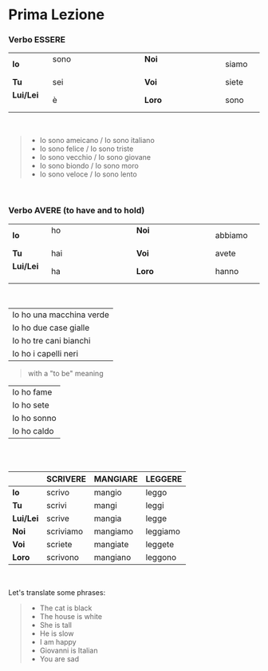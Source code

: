# Prima Lezione 

### Verbo ESSERE
|||||||
|-|-|-|-|-|-
|**Io** |sono &emsp;&emsp;&emsp;&emsp;&emsp;&emsp;&emsp;&emsp; ||**Noi** &emsp;&emsp;&emsp;&emsp;&emsp;&emsp;&emsp;&emsp; | siamo	||
|**Tu**       |sei    ||  **Voi**        |	siete		|
|**Lui/Lei** &emsp;  |è     ||  **Loro**  &emsp;  &emsp;    |		sono	|

<br />

      
> - Io sono ameicano  /  Io sono italiano	<br />		
> - Io sono felice    /  Io sono triste <br />   			
> - Io sono vecchio   / Io sono giovane	<br />		
> - Io sono biondo    / Io sono moro <br />
> - Io sono veloce   / Io sono lento <br />	

<br />

### Verbo AVERE  (to have and to hold)
|||| |||
|----------|-------|-|-------------|--------------|-----------------|
|**Io** |ho &emsp;&emsp;&emsp;&emsp;&emsp;&emsp;&emsp;&emsp; ||**Noi** &emsp;&emsp;&emsp;&emsp;&emsp;&emsp;&emsp;&emsp; | abbiamo	||
|**Tu**       |hai   ||  **Voi**        |avete		|
|**Lui/Lei** &emsp;  |ha     ||  **Loro**  &emsp;  &emsp;    |hanno	|


<br />

|  			     |			   						
|----------------------------|
| Io ho una macchina verde   |    
| Io ho due case gialle		 |      
| Io ho tre cani bianchi	 |      	
| Io ho i capelli neri		 |          

>with  a "to be" meaning

|  			     |			   						
|----------------------------|
| Io ho fame   				|    
| Io ho sete				 |      
| Io ho sonno				 |      	
| Io ho caldo				 |    

<br />
<br />

|          |SCRIVERE  |MANGIARE   |LEGGERE     |          
|----------|-------   |-----------|------------| 
|**Io**        |scrivo     |mangio    | leggo      |
|**Tu**        |scrivi     |mangi     | leggi      |
|**Lui/Lei**   |scrive     |mangia    | legge      |
|**Noi**       |scriviamo  |mangiamo  | leggiamo   |
|**Voi**       |scriete    |mangiate  | leggete    |
|**Loro**  	   |scrivono   |mangiano  | leggono    |

<br />

Let's translate some phrases:

> - The cat is black <br />	
> - The house is white <br />	
> - She is tall <br />	
> - He is slow <br />	
> - I am happy <br />	
> - Giovanni is Italian <br />	
> - You are sad <br />	
